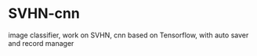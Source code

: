 # SVHN-cnn
image classifier, work on SVHN, cnn based on Tensorflow, with auto saver and record manager
